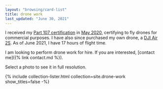 ```yaml
---
layout: "browsing/card-list"
title: drone work
last_updated: "June 30, 2021"
---
```


I received my [Part 107 certification](https://www.faa.gov/uas/commercial_operators/) in [May 2020](https://www.facebook.com/carter.pape.12/posts/887898078358898), certifying to fly drones for commercial purposes. I have also since purchased my own drone, a [DJI Air 2S](https://www.dji.com/air-2s). As of June 2021, I have 17 hours of flight time.

I am looking to perform drone work for hire. If you are interested, [contact me]({% link contact.md %}).

Select a photo to see it in full resolution.

{% include collection-lister.html
    collection=site.drone-work
    show_titles=false
-%}
